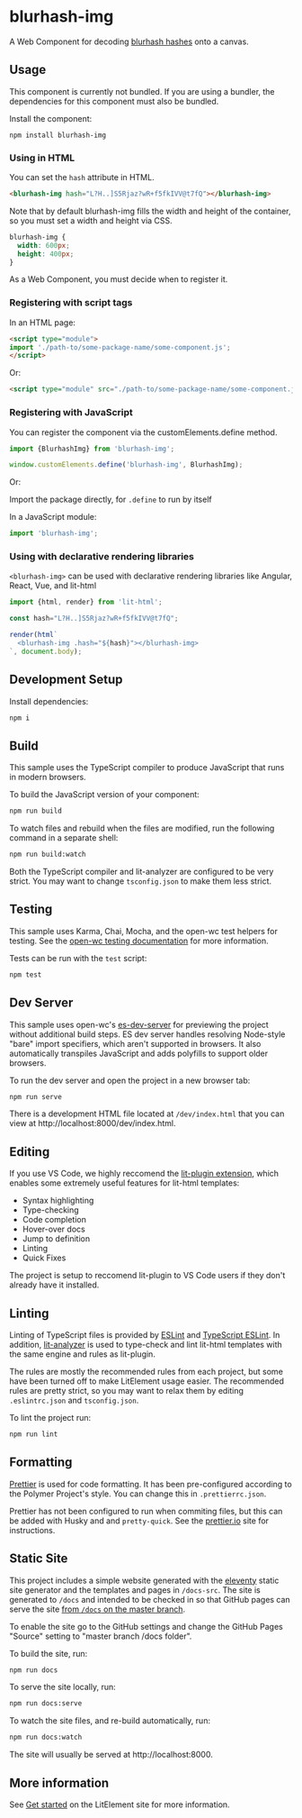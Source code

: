 # blurhash-img

A Web Component for decoding [blurhash hashes](https://github.com/woltapp/blurhash) onto a canvas.

## Usage

This component is currently not bundled. If you are using a bundler, the dependencies for this component must also be bundled.

Install the component:

```shell
npm install blurhash-img
```

### Using in HTML

You can set the `hash` attribute in HTML.

```html
<blurhash-img hash="L?H..]S5Rjaz?wR+f5fkIVV@t7fQ"></blurhash-img>
```

Note that by default blurhash-img fills the width and height of the container, so you must set a width and height via CSS.

```css
blurhash-img {
  width: 600px;
  height: 400px;
}
```

As a Web Component, you must decide when to register it.

### Registering with script tags

In an HTML page:

```html
<script type="module">
import './path-to/some-package-name/some-component.js';
</script>
```

Or:

```html
<script type="module" src="./path-to/some-package-name/some-component.js"></script>
```

### Registering with JavaScript

You can register the component via the customElements.define method.

```js
import {BlurhashImg} from 'blurhash-img';

window.customElements.define('blurhash-img', BlurhashImg);
```

Or:

Import the package directly, for `.define` to run by itself

In a JavaScript module:

```js
import 'blurhash-img';
```

### Using with declarative rendering libraries

`<blurhash-img>` can be used with declarative rendering libraries like Angular, React, Vue, and lit-html

```js
import {html, render} from 'lit-html';

const hash="L?H..]S5Rjaz?wR+f5fkIVV@t7fQ";

render(html`
  <blurhash-img .hash="${hash}"></blurhash-img>
`, document.body);
```

## Development Setup

Install dependencies:

```bash
npm i
```

## Build

This sample uses the TypeScript compiler to produce JavaScript that runs in modern browsers.

To build the JavaScript version of your component:

```bash
npm run build
```

To watch files and rebuild when the files are modified, run the following command in a separate shell:

```bash
npm run build:watch
```

Both the TypeScript compiler and lit-analyzer are configured to be very strict. You may want to change `tsconfig.json` to make them less strict.

## Testing

This sample uses Karma, Chai, Mocha, and the open-wc test helpers for testing. See the [open-wc testing documentation](https://open-wc.org/testing/testing.html) for more information.

Tests can be run with the `test` script:

```bash
npm test
```

## Dev Server

This sample uses open-wc's [es-dev-server](https://github.com/open-wc/open-wc/tree/master/packages/es-dev-server) for previewing the project without additional build steps. ES dev server handles resolving Node-style "bare" import specifiers, which aren't supported in browsers. It also automatically transpiles JavaScript and adds polyfills to support older browsers.

To run the dev server and open the project in a new browser tab:

```bash
npm run serve
```

There is a development HTML file located at `/dev/index.html` that you can view at http://localhost:8000/dev/index.html.

## Editing

If you use VS Code, we highly reccomend the [lit-plugin extension](https://marketplace.visualstudio.com/items?itemName=runem.lit-plugin), which enables some extremely useful features for lit-html templates:
  - Syntax highlighting
  - Type-checking
  - Code completion
  - Hover-over docs
  - Jump to definition
  - Linting
  - Quick Fixes
  
  The project is setup to reccomend lit-plugin to VS Code users if they don't already have it installed.

## Linting

Linting of TypeScript files is provided by [ESLint](eslint.org) and [TypeScript ESLint](https://github.com/typescript-eslint/typescript-eslint). In addition, [lit-analyzer](https://www.npmjs.com/package/lit-analyzer) is used to type-check and lint lit-html templates with the same engine and rules as lit-plugin.

The rules are mostly the recommended rules from each project, but some have been turned off to make LitElement usage easier. The recommended rules are pretty strict, so you may want to relax them by editing `.eslintrc.json` and `tsconfig.json`.

To lint the project run:

```bash
npm run lint
```

## Formatting

[Prettier](https://prettier.io/) is used for code formatting. It has been pre-configured according to the Polymer Project's style. You can change this in `.prettierrc.json`.

Prettier has not been configured to run when commiting files, but this can be added with Husky and and `pretty-quick`. See the [prettier.io](https://prettier.io/) site for instructions.

## Static Site

This project includes a simple website generated with the [eleventy](11ty.dev) static site generator and the templates and pages in `/docs-src`. The site is generated to `/docs` and intended to be checked in so that GitHub pages can serve the site [from `/docs` on the master branch](https://help.github.com/en/github/working-with-github-pages/configuring-a-publishing-source-for-your-github-pages-site).

To enable the site go to the GitHub settings and change the GitHub Pages &quot;Source&quot; setting to &quot;master branch /docs folder&quot;.</p>

To build the site, run:

```bash
npm run docs
```

To serve the site locally, run:

```bash
npm run docs:serve
```

To watch the site files, and re-build automatically, run:

```bash
npm run docs:watch
```

The site will usually be served at http://localhost:8000.

## More information

See [Get started](https://lit-element.polymer-project.org/guide/start) on the LitElement site for more information.
